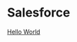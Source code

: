 # Salesforce #
<html>
  
  <head>
    <body>
     <a href="Apex Hello World">Hello World</a>
    </body>
  </head>
    </html>
  
